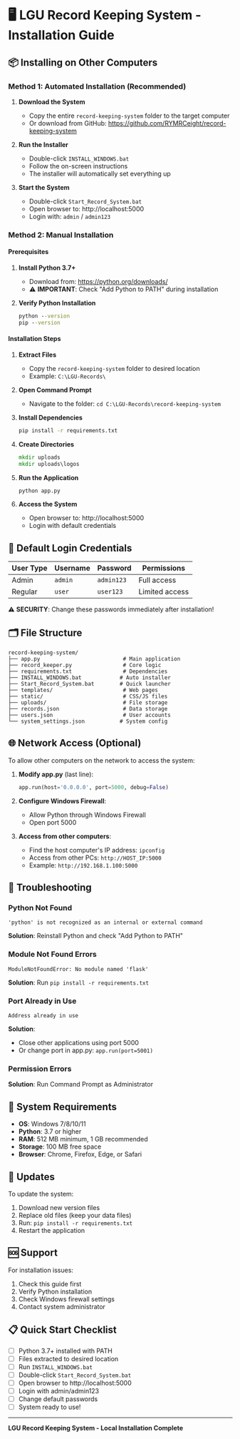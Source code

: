 # 🖥️ LGU Record Keeping System - Installation Guide

## 📦 Installing on Other Computers

### Method 1: Automated Installation (Recommended)

1. **Download the System**
   - Copy the entire `record-keeping-system` folder to the target computer
   - Or download from GitHub: https://github.com/RYMRCeight/record-keeping-system

2. **Run the Installer**
   - Double-click `INSTALL_WINDOWS.bat`
   - Follow the on-screen instructions
   - The installer will automatically set everything up

3. **Start the System**
   - Double-click `Start_Record_System.bat`
   - Open browser to: http://localhost:5000
   - Login with: `admin` / `admin123`

### Method 2: Manual Installation

#### Prerequisites
1. **Install Python 3.7+**
   - Download from: https://python.org/downloads/
   - ⚠️ **IMPORTANT**: Check "Add Python to PATH" during installation

2. **Verify Python Installation**
   ```cmd
   python --version
   pip --version
   ```

#### Installation Steps
1. **Extract Files**
   - Copy the `record-keeping-system` folder to desired location
   - Example: `C:\LGU-Records\`

2. **Open Command Prompt**
   - Navigate to the folder: `cd C:\LGU-Records\record-keeping-system`

3. **Install Dependencies**
   ```cmd
   pip install -r requirements.txt
   ```

4. **Create Directories**
   ```cmd
   mkdir uploads
   mkdir uploads\logos
   ```

5. **Run the Application**
   ```cmd
   python app.py
   ```

6. **Access the System**
   - Open browser to: http://localhost:5000
   - Login with default credentials

## 🔐 Default Login Credentials

| User Type | Username | Password  | Permissions |
|-----------|----------|-----------|-------------|
| Admin     | `admin`  | `admin123`| Full access |
| Regular   | `user`   | `user123` | Limited access |

⚠️ **SECURITY**: Change these passwords immediately after installation!

## 🗂️ File Structure

```
record-keeping-system/
├── app.py                          # Main application
├── record_keeper.py                # Core logic
├── requirements.txt                # Dependencies
├── INSTALL_WINDOWS.bat            # Auto installer
├── Start_Record_System.bat        # Quick launcher
├── templates/                      # Web pages
├── static/                         # CSS/JS files
├── uploads/                        # File storage
├── records.json                    # Data storage
├── users.json                      # User accounts
└── system_settings.json           # System config
```

## 🌐 Network Access (Optional)

To allow other computers on the network to access the system:

1. **Modify app.py** (last line):
   ```python
   app.run(host='0.0.0.0', port=5000, debug=False)
   ```

2. **Configure Windows Firewall**:
   - Allow Python through Windows Firewall
   - Open port 5000

3. **Access from other computers**:
   - Find the host computer's IP address: `ipconfig`
   - Access from other PCs: `http://HOST_IP:5000`
   - Example: `http://192.168.1.100:5000`

## 🔧 Troubleshooting

### Python Not Found
```
'python' is not recognized as an internal or external command
```
**Solution**: Reinstall Python and check "Add Python to PATH"

### Module Not Found Errors
```
ModuleNotFoundError: No module named 'flask'
```
**Solution**: Run `pip install -r requirements.txt`

### Port Already in Use
```
Address already in use
```
**Solution**: 
- Close other applications using port 5000
- Or change port in app.py: `app.run(port=5001)`

### Permission Errors
**Solution**: Run Command Prompt as Administrator

## 📱 System Requirements

- **OS**: Windows 7/8/10/11
- **Python**: 3.7 or higher
- **RAM**: 512 MB minimum, 1 GB recommended
- **Storage**: 100 MB free space
- **Browser**: Chrome, Firefox, Edge, or Safari

## 🔄 Updates

To update the system:
1. Download new version files
2. Replace old files (keep your data files)
3. Run: `pip install -r requirements.txt`
4. Restart the application

## 🆘 Support

For installation issues:
1. Check this guide first
2. Verify Python installation
3. Check Windows firewall settings
4. Contact system administrator

## 📋 Quick Start Checklist

- [ ] Python 3.7+ installed with PATH
- [ ] Files extracted to desired location
- [ ] Run `INSTALL_WINDOWS.bat`
- [ ] Double-click `Start_Record_System.bat`
- [ ] Open browser to http://localhost:5000
- [ ] Login with admin/admin123
- [ ] Change default passwords
- [ ] System ready to use!

---
**LGU Record Keeping System - Local Installation Complete**
